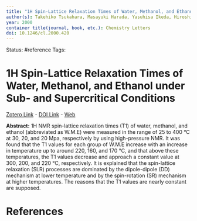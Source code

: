 ```yaml
---
title: "1H Spin-Lattice Relaxation Times of Water, Methanol, and Ethanol under Sub- and Supercritical Conditions"
author(s): Takehiko Tsukahara, Masayuki Harada, Yasuhisa Ikeda, Hiroshi Tomiyasu
year: 2000
container title(journal, book, etc.): Chemistry Letters
doi: 10.1246/cl.2000.420
---
```

Status: #reference
Tags:
# 1H Spin-Lattice Relaxation Times of Water, Methanol, and Ethanol under Sub- and Supercritical Conditions
[Zotero Link](zotero://select/items/@Tsukahara.etal2000_1HSpinLatticeRelaxationTimesWaterMethanolEthanolSubSupercriticalConditions) - [DOI Link](https://doi.org/10.1246/cl.2000.420) - [Web](https://doi.org/10.1246/cl.2000.420)

**Abstract:** 1H NMR spin-lattice relaxation times (T1) of water, methanol, and ethanol (abbreviated as W.M.E) were measured in the range of 25 to 400 °C at 30, 20, and 20 Mpa, respectively by using high-pressure NMR. It was found that the T1 values for each group of W.M.E increase with an increase in temperature up to around 220, 160, and 170 °C, and that above these temperatures, the T1 values decrease and approach a constant value at 300, 200, and 220 °C, respectively. It is explained that the spin-lattice relaxation (SLR) processes are dominated by the dipole-dipole (DD) mechanism at lower temperature and by the spin-rotation (SR) mechanism at higher temperatures. The reasons that the T1 values are nearly constant are supposed.

# References
